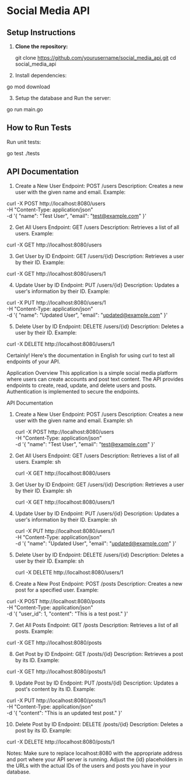 # Social Media API

## Setup Instructions

1. **Clone the repository:**

   git clone https://github.com/yourusername/social_media_api.git
   cd social_media_api

2. Install dependencies:

go mod download

3. Setup the database and Run the server:

go run main.go

## How to Run Tests

Run unit tests:

go test ./tests

## API Documentation

1. Create a New User
   Endpoint: POST /users
   Description: Creates a new user with the given name and email.
   Example:

curl -X POST http://localhost:8080/users \
-H "Content-Type: application/json" \
-d '{
"name": "Test User",
"email": "test@example.com"
}'

2. Get All Users
   Endpoint: GET /users
   Description: Retrieves a list of all users.
   Example:

curl -X GET http://localhost:8080/users

3. Get User by ID
   Endpoint: GET /users/{id}
   Description: Retrieves a user by their ID.
   Example:

curl -X GET http://localhost:8080/users/1

4. Update User by ID
   Endpoint: PUT /users/{id}
   Description: Updates a user's information by their ID.
   Example:

curl -X PUT http://localhost:8080/users/1 \
-H "Content-Type: application/json" \
-d '{
"name": "Updated User",
"email": "updated@example.com"
}'

5. Delete User by ID
   Endpoint: DELETE /users/{id}
   Description: Deletes a user by their ID.
   Example:

curl -X DELETE http://localhost:8080/users/1

Certainly! Here's the documentation in English for using curl to test all endpoints of your API.

Application Overview
This application is a simple social media platform where users can create accounts and post text content. The API provides endpoints to create, read, update, and delete users and posts. Authentication is implemented to secure the endpoints.

API Documentation

1. Create a New User
   Endpoint: POST /users
   Description: Creates a new user with the given name and email.
   Example:
   sh

   curl -X POST http://localhost:8080/users \
   -H "Content-Type: application/json" \
   -d '{
   "name": "Test User",
   "email": "test@example.com"
   }'

2. Get All Users
   Endpoint: GET /users
   Description: Retrieves a list of all users.
   Example:
   sh

   curl -X GET http://localhost:8080/users

3. Get User by ID
   Endpoint: GET /users/{id}
   Description: Retrieves a user by their ID.
   Example:
   sh

   curl -X GET http://localhost:8080/users/1

4. Update User by ID
   Endpoint: PUT /users/{id}
   Description: Updates a user's information by their ID.
   Example:
   sh

   curl -X PUT http://localhost:8080/users/1 \
   -H "Content-Type: application/json" \
   -d '{
   "name": "Updated User",
   "email": "updated@example.com"
   }'

5. Delete User by ID
   Endpoint: DELETE /users/{id}
   Description: Deletes a user by their ID.
   Example:
   sh

   curl -X DELETE http://localhost:8080/users/1

6. Create a New Post
   Endpoint: POST /posts
   Description: Creates a new post for a specified user.
   Example:

curl -X POST http://localhost:8080/posts \
-H "Content-Type: application/json" \
-d '{
"user_id": 1,
"content": "This is a test post."
}'

7. Get All Posts
   Endpoint: GET /posts
   Description: Retrieves a list of all posts.
   Example:

curl -X GET http://localhost:8080/posts

8. Get Post by ID
   Endpoint: GET /posts/{id}
   Description: Retrieves a post by its ID.
   Example:

curl -X GET http://localhost:8080/posts/1

9. Update Post by ID
   Endpoint: PUT /posts/{id}
   Description: Updates a post's content by its ID.
   Example:

curl -X PUT http://localhost:8080/posts/1 \
-H "Content-Type: application/json" \
-d '{
"content": "This is an updated test post."
}'

10. Delete Post by ID
    Endpoint: DELETE /posts/{id}
    Description: Deletes a post by its ID.
    Example:

curl -X DELETE http://localhost:8080/posts/1

Notes:
Make sure to replace localhost:8080 with the appropriate address and port where your API server is running.
Adjust the {id} placeholders in the URLs with the actual IDs of the users and posts you have in your database.
